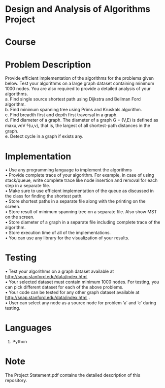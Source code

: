 # Design and Analysis of Algorithms Project
# Course

# Problem Description
Provide efficient implementation of the algorithms for the problems given below. Test your algorithms on a large graph dataset containing minimum 1000 nodes. You are also required to provide a detailed analysis of your algorithms. <br />
a. Find single source shortest path using Dijkstra and Bellman Ford algorithm. <br />
b. Find minimum spanning tree using Prims and Kruskals algorithm. <br />
c. Find breadth first and depth first traversal in a graph. <br />
d. Find diameter of a graph. The diameter of a graph G = (V,E) is defined as maxu,vєV ⸹(u,v), that is, the largest of all shortest-path distances in the graph. <br />
e. Detect cycle in a graph if exists any. <br />

# Implementation
• Use any programming language to implement the algorithms <br />
• Provide complete trace of your algorithm. For example, in case of using stack/queue, write complete trace like node insertion and removal for each step in a separate file. <br />
• Make sure to use efficient implementation of the queue as discussed in the class for finding the shortest path. <br />
• Store shortest paths in a separate file along with the printing on the screen. <br />
• Store result of minimum spanning tree on a separate file. Also show MST on the screen. <br />
• Store diameter of a graph in a separate file including complete trace of the algorithm. <br />
• Store execution time of all of the implementations. <br />
• You can use any library for the visualization of your results. <br /> 

# Testing
• Test your algorithms on a graph dataset available at http://snap.stanford.edu/data/index.html <br />
• Your selected dataset must contain minimum 1000 nodes. For testing, you can pick different dataset for each of the above problems. <br />
• Your code can be tested for any other graph dataset available at http://snap.stanford.edu/data/index.html . <br />
• User can select any node as a source node for problem ‘a’ and ‘c’ during testing. <br />

# Languages
1. Python

# Note
The Project Statement.pdf contains the detailed description of this repository.

